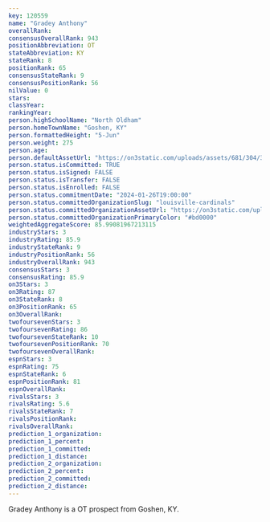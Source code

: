 ```yaml
---
key: 120559
name: "Gradey Anthony"
overallRank: 
consensusOverallRank: 943
positionAbbreviation: OT
stateAbbreviation: KY
stateRank: 8
positionRank: 65
consensusStateRank: 9
consensusPositionRank: 56
nilValue: 0
stars: 
classYear: 
rankingYear: 
person.highSchoolName: "North Oldham"
person.homeTownName: "Goshen, KY"
person.formattedHeight: "5-Jun"
person.weight: 275
person.age: 
person.defaultAssetUrl: "https://on3static.com/uploads/assets/681/304/304681.png"
person.status.isCommitted: TRUE
person.status.isSigned: FALSE
person.status.isTransfer: FALSE
person.status.isEnrolled: FALSE
person.status.commitmentDate: "2024-01-26T19:00:00"
person.status.committedOrganizationSlug: "louisville-cardinals"
person.status.committedOrganizationAssetUrl: "https://on3static.com/uploads/assets/5/150/150005.svg"
person.status.committedOrganizationPrimaryColor: "#bd0000"
weightedAggregateScore: 85.99081967213115
industryStars: 3
industryRating: 85.9
industryStateRank: 9
industryPositionRank: 56
industryOverallRank: 943
consensusStars: 3
consensusRating: 85.9
on3Stars: 3
on3Rating: 87
on3StateRank: 8
on3PositionRank: 65
on3OverallRank: 
twofoursevenStars: 3
twofoursevenRating: 86
twofoursevenStateRank: 10
twofoursevenPositionRank: 70
twofoursevenOverallRank: 
espnStars: 3
espnRating: 75
espnStateRank: 6
espnPositionRank: 81
espnOverallRank: 
rivalsStars: 3
rivalsRating: 5.6
rivalsStateRank: 7
rivalsPositionRank: 
rivalsOverallRank: 
prediction_1_organization: 
prediction_1_percent: 
prediction_1_committed: 
prediction_1_distance: 
prediction_2_organization: 
prediction_2_percent: 
prediction_2_committed: 
prediction_2_distance: 
---
```

Gradey Anthony is a OT prospect from Goshen, KY.